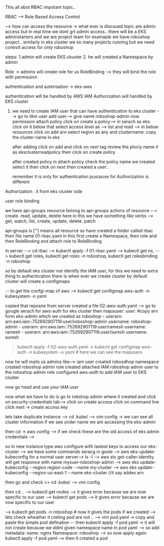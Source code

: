 This all abot RBAC impotant topic..

RBAC --> Role Based Access Control

--> how can access the resource  -> what ever is discuued topic are admin access
but in real time we dont grt admin access..
there will be a EKS adminstarters
and we are project team for examaple we have roboshop project..
similarly in eks cluster we so many projects running but we need controll access for only roboshop

steps:
1.admin will create EKS ckuster
2. he will created a Namespace by admin

Role  -> admins will create role for us
RoleBinding --> they will bind the role with permission

authentication and auterisation   -> eks-aws

authentication will be handled by AWS IAM
Authorization will handled by EKS cluster

1. we need to create IAM user that can have authentication to eks cluster
    --> go to IAm user add user--> give name roboshop-admin now permission attach policy
    click on create a policy--> in serach as eks click on it below that select access level as
    --> list and read
    --> in below resources click on add arn select region as any and  clustername: copy the cluster name in eks

    after adding click on add and click on next tag review the plociy name it as eksclusterreadpolicy then click on create policy

    after created policy in attach policy check the policy name we created select it then click on next then created a user..

    remember it is only for authentication pusrpose for Authorization is different


Authorization : it from eks cluster side

user
role
binding

we have api-groups
resource belong to api-groups
actions of resource --< create. read, update, delete
here in this we have something like verbs --> get, watch, list, create, update, delete. patch

api-groups is [''] means all resource
so have created a folder called rbac then file name 01-rbac.yaml in this
first create a Namespace, then role and then RoleBinding and attach role to RoleBinding

in server --< cd rbac --> kubectl apply -f 01-rbac.yaml --> kubectl get ns, --> kubectl get roles, kubectl get roles -n roboshop,
kubectl get rolesbinding -n roboshop

so by default eks cluster not identify the IAM user, for this we need to extra thing to authentication
there is when ever we create cluster by default cluster will create a configmaps

-- to get the confgi-map of aws
--> kubectl get configmap aws-auth -n kubesystem -o yaml 

copied that reposne from server created a file 02-aws-auth.yaml   --> go to google serach for aws-auth for eks cluster then 
mapsuser:
    user: #copy arn form eks-admin which we created as roboshop
    - userarn: arn:aws:iam::752692907119:user/roboshop-admin
      username: roboshop-admin
    - userarn: arn:aws:iam::752692907119:user/ramesh
      username: ramesh
    - userarn: arn:aws:iam::752692907119:user/suresh
      username: suresh

> kubectl apply -f 02-aws-auth.yaml
-> kubectl get configmap aws-auth -n kubesystem -o yaml # here we can see the mapusers

now he will mails us admins like-->
iam user created
robosdhop namespace created
roboshop admin role created
attached IAM roboshop admin user to the roboshop admin role
configured aws-auth to add IAM user to EKS cluster

now go head and use your IAM user

now what we have to do is go to robshop admin where it created and click on security-credentials tab--> click on create access
click on command line click next -> create access key


lets take duplicate instance --> cd .kube/
--> vim config  -> we can see all cluster information if we see under name we are accessing the eks-admin

then cd
-> aws config --> if we check these are the old access of eks admin credentials -->

so in new instance type aws configure with lastest keys 
to access our eks-cluster --> we have some commands
seracg in goole --> aws eks-update-kubeconfig for a normal user
 server--> ls -l
 --> aws sts get-caller-identity will get responce with name mysuer-roboshop-admin
 --> aws eks update-kubeconfig --region region-code --name my-cluster
 --> aws eks update-kubeconfig --region us-east-1 --name eks-cluster //it say addes arn

 then go and check >> cd .kube/
 --> vim config

 then cd ..
 --> kubectl get nodes --> it gives error because we are now specific to our user
 --> kubectl get pods --> it gives error because we are now specific to our user

 --> kubectl get pods -n roboshop  # now it gives the pods if we created
 --> lets check wheather it creting pod are not ..
 --> vim pod.yaml  -> copy and paste the simple pod defination
  -- then kubectl apply -f pod.yaml -> it will not create because we ddint given namespace name in pod yaml 
  --> so add metadata: 
                name: nginx
                Namespace: roboshop
--> so now apply again kubectl apply -f pod.yaml --> then it created a pod